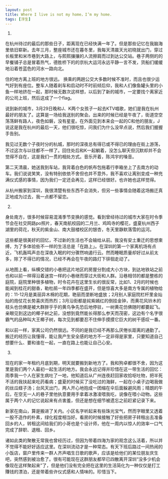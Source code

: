 ```yaml
---
layout: post
title: Where I live is not my home，I’m my home.
tags: [浮生]
---
```


1.
在杭州待过的最后的那些日子，距离现在已经快满一年了。但是那些记忆在我脑海里依旧崭新。去年三月，整座城市还在暮冬里，我每天清晨天光初晓就出门，穿过长板里和米市巷到大路上，与熙熙攘攘的人流擦肩而过到达公交站。巷子两侧的的早餐铺子总是冒着热气，德胜桥下的的京杭大运河永远平静一言不发，货船们缓缓地沿着苍蓝色的河水一路向北。

住的地方离上班的地方很远。
换乘的两趟公交大多数时候不准时，而且也很少运气好到有座位。整车人随着刹车和启动时不时前倾后仰，我和人们像鱼罐头里的小鱼一样地挤在一起，那时候无数次这样想，以后到了新的城市，一定要找个离家近的公司上班，然后这成了一个flag。

说到新的城市，3月29日晚和J、K两个女孩子一起去KTV唱歌，她们是我在杭州最好的朋友了。这算是一场给我送别的聚会。出来的时候已经是午夜了，街道空空荡荡鲜有路人，夜色如磐，没有星星。在外面见到本来会一起的C和他的朋友，J说这是我在杭州的最后一天，他们很吃惊，问我们为什么没早点说，然后我们握握手告别。

我见过无数个子夜时分的杭城，那时的深夜总有得已或不得已的理由在街上游荡，不过这次与以往都不一样了。回住处后和K一起躺着，没怎么聊天但沉默却并不会觉得不自在，这是我们一贯的相处方式。音乐开着，陈鸿宇的嗓音。

第二天清晨，她送我到车站，我背着白色的帆布包拖着行李箱坐上了去南方的动车。我们说说笑笑，没有特别依依不舍但也并不意外，我不喜欢让离别变成一种充满仪式感的事情，因为我们一定还会再见，这样已经很好。也许她也这样觉得。

从杭州搬家到深圳，我很清楚有些东西不会消失，但另一些事情会随着这场搬迁真正地成为过去，我一点都不留恋。
<!-- more -->

2.
身处南方，很多时候容易混淆季节变换的感觉。看到曾经待过的城市大家在时令季节会在社交网路po照片，春天南航校园的二月兰、鸡鸣寺的樱花，盛夏杭州西子湖里的荷花，秋天的紫金山、南大鼓楼校区的银杏，冬天里静默落雪的运河。

这些都是很美好的回忆，不过新的生活也不会输给从前。我没有安土重迁的思想束缚，为了多体验些不一样的生活总是「在路上」。在深圳的第一个家离机场有点近，飞机轰鸣声总在深夜入眠的时分骤然响遏行云。然而睡眠质量却好过从前太多，除了不得已的情况，已经不再会在午夜的路灯下徘徊走动了。

从地图上看，纵横交错的小巷把这片地区的房屋分割成大小方块，到达地铁站之前也和以前一样得沿着迷宫一样的小巷继而穿过大街和人群。沿巷相邻的都是整栋的庭院，庭院里种很多植物，时令花卉在这里生长的很反常，比如1、2月的时候也能闻到桂花的甜香，勒杜鹃一年四季都在盛开，但是惊喜大多是南方专属的植物给的：11-12月是美丽异木棉的花期，艳丽而垄断地盛放；2月别人家庭院栏杆里金灿灿的炮仗花长势喜庆而热烈；3月沿街都是姹紫嫣红的倒挂金钟，而黄花风铃木的枝头也仿佛是被大群胖乎乎的黄鸟争先恐后地停驻，一树黄花仿佛随时都要起飞。亲眼见到这边的椰子树之前，没想到竟然能长得那么参天而茂密，这边有个名字很霸气的品种叫大王椰子树，每次见到都要忍不住伸手摸摸它巨大的树干感叹一番。

和以前一样，家离公司仍然很远。不同的是我已经不再那么厌倦长距离的通勤了。搬迁的经历让我懂得，能让我产生安全感的地方不一定非得是家里，只要知道自己想要什么、要和谁在一起，一直在路上也能让自己心安。

3.
现在的家一年租约月底到期，明天就要搬到新地方了。我和狗卓都很不舍，因为这里是我们两个人最初一起生活的地方。我会永远记得并珍惜在这一带生活的回忆：雨季我一个人在家生病吐了一地，他知道后从广州连夜赶回家收拾呕吐物，把半死不活的我扶起来吃药看病；盛夏的时候买了没吃过的海鲜，一起在小桌子边喝我做的丝瓜蛏子汤；台风天出门，两人开心地抱成一团缩在伞后面躲避风雨；晴朗的午后，在空无一人的巷子里他执意要用手拿着冰激凌喂我吃，说像在喂小动物。这些属于两个人的记忆说起来有点害羞，但还是想在细节被遗忘之前赶紧记录下来。

新家在南山，算是搬进了关内。小区名字听起来有些珠光宝气，然而字眼里又透着一股不造作的朴素，绿化程度相当好。看房的时候接触了好些把房子转租出去准备回乡的人，转租这间给我们的小哥也是个设计师，他在一周内以惊人的效率一口气完成了辞职、退租、回乡。

诸如此类的聚散无常我也曾经历过，但因为带着四海为家的观念这么活着，所以并不觉得不能好好适应这里。在深圳流动才是一种常态。有天下班后路过一间热闹的小饭店，窗户里传来一群人齐声唱生日歌的歌声，应该是给他们的某位朋友庆生吧，突然感到被治愈了。很有可能现在这群朋友都早已四散离开深圳“没多少机会像现在这样聚起来”了，但是他们没有完全把在这里的生活简化为一种仅仅是打工賺钱的漂泊，还是带着些许仪式感和人情味的。珍惜当下。
